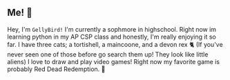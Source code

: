 ## Me! 👋
Hey, I'm `GellyBird!`
I'm currently a sophmore in highschool. Right now im learning python in my AP CSP class and honestly, I'm really enjoying it so far.
I have three cats; a tortishell, a maincoone, and a devon rex 🐈 (If you've never seen one of those before go search them up! They look like little aliens)
I love to draw and play video games!
Right now my favorite game is probably Red Dead Redemption. 🤠
